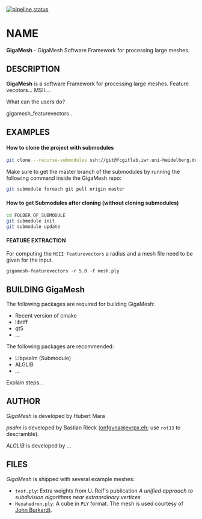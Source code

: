 [![pipeline status](https://fcgitlab.iwr.uni-heidelberg.de/gigamesh/GigaMesh/badges/master/pipeline.svg)](https://fcgitlab.iwr.uni-heidelberg.de/gigamesh/GigaMesh/commits/master)
# NAME

**GigaMesh** - GigaMesh Software Framework for processing large meshes.

## DESCRIPTION

**GigaMesh** is a software Framework for processing large meshes.
Feature vecotors... MSII....

What can the users do?

gigamesh_featurevectors .


## EXAMPLES 

#### How to clone the project with submodules
```sh
git clone --recurse-submodules ssh://git@fcgitlab.iwr.uni-heidelberg.de:2222/gigamesh/GigaMesh.git
```
Make sure to get the master branch of the submodules by running the following
command inside the GigaMesh repo:
```sh
git submodule foreach git pull origin master
```

#### How to get Submodules after cloning (without cloning submodules)
```sh
cd FOLDER_OF_SUBMODULE
git submodule init
git submodule update
```
#### FEATURE EXTRACTION

For computing the `MSII Featurevectors` a radius and a mesh file need to be given
for the input.

    gigamesh-featurevectors -r 5.0 -f mesh.ply

BUILDING GigaMesh
--------------

The following packages are required for building GigaMesh:

* Recent version of cmake
* libtiff
* qt5
* ...

The following packages are recommended:
* Libpsalm (Submodule)
* ALGLIB
* ...

Explain steps...



AUTHOR
------

*GigaMesh* is developed by Hubert Mara

*psalm* is developed by Bastian Rieck (onfgvna@evrpx.eh; use `rot13` to
descramble).

*ALGLIB* is developed by ...


FILES
-----

*GigaMesh* is shipped with several example meshes:

- `test.ply`: Extra weights from U. Reif's publication *A
  unified approach to subdivision algorithms near extraordinary
  vertices*
- `Hexahedron.ply`: A cube in `PLY` format. The mesh is used courtesy of
  [John Burkardt](http://people.sc.fsu.edu/~jburkardt).
